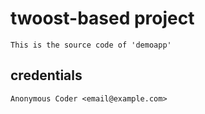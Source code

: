 # twoost-based project
    This is the source code of 'demoapp'

## credentials
    Anonymous Coder <email@example.com>
